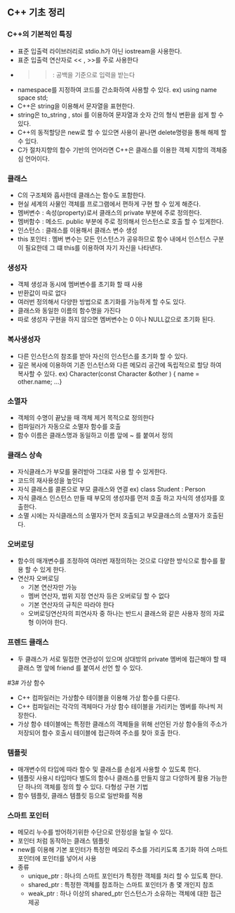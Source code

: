 ## C++ 기초 정리

### C++의 기본적인 특징
- 표준 입출력 라이브러리로 stdio.h가 아닌 iostream을 사용한다.
- 표준 입출력 연산자로 << , >>를 주로 사용한다
- >> : 공백을 기준으로 입력을 받는다
- namespace를 지정하여 코드를 간소화하여 사용할 수 있다. ex) using name space std;
- C++은 string을 이용해서 문자열을 표현한다.
- string은 to_string , stoi 를 이용하여 문자열과 숫자 간의 형식 변환을 쉽게 할 수 있다.
- C++의 동적할당은 new로 할 수 있으면 사용이 끝나면 delete명령을 통해 해제 할 수 있다.
- C가 절차지향의 함수 기반의 언어라면 C++은 클래스를 이용한 객체 지향의 객체중심 언어이다.

### 클래스
- C의 구조체와 흡사한데 클래스는 함수도 포함한다.
- 현실 세계의 사물인 객체를 프로그램에서 편하게 구현 할 수 있게 해준다.
- 멤버변수 : 속성(property)로서 클래스의 private 부분에 주로 정의한다.
- 멤버함수 : 메소드. public 부분에 주로 정의해서 인스턴스로 호출 할 수 있게한다.
- 인스턴스 : 클래스를 이용해서 클래스 변수 생성
- this 포인터 : 멤버 변수는 모든 인스턴스가 공유하므로 함수 내에서 인스턴스 구분이 필요한데 그 떄 this를 이용하여 자기 자신을 나타낸다.

### 생성자
- 객체 생성과 동시에 멤버변수를 초기화 할 때 사용
- 반환값이 따로 없다
- 여러번 정의해서 다양한 방법으로 초기화를 가능하게 할 수도 있다.
- 클래스와 동일한 이름의 함수명을 가진다
- 따로 생성자 구현을 하지 않으면 멤버변수는 0 이나 NULL값으로 초기화 된다.

### 복사생성자
- 다른 인스턴스의 참조를 받아 자신의 인스턴스를 초기화 할 수 있다.
- 깊은 복사에 이용하여 기존 인스턴스와 다른 메모리 공간에 독립적으로 할당 하여 복사할 수 있다. ex) Character(const Character &other ) { name = other.name; …}

### 소멸자
- 객체의 수명이 끝났을 때 객체 제거 목적으로 정의한다
- 컴파일러가 자동으로 소멸자 함수를 호출
- 함수 이름은 클래스명과 동일하고 이름 앞에 ~ 를 붙여서 정의

### 클래스 상속
- 자식클래스가 부모를 물려받아 그대로 사용 할 수 있게한다.
- 코드의 재사용성을 높인다
- 자식 클래스를 콜론으로 부모 클래스와 연결 ex) class Student : Person
- 자식 클래스 인스턴스 만들 때 부모의 생성자를 먼저 호출 하고 자식의 생성자를 호출한다.
- 소멸 시에는 자식클래스의 소멸자가 먼저 호출되고 부모클래스의 소멸자가 호출된다.

### 오버로딩
- 함수의 매개변수를 조정하여 여러번 재정의하는 것으로 다양한 방식으로 함수를 활용 할 수 있게 한다.
- 연산자 오버로딩
	- 기본 연산자만 가능
	- 멤버 연산자, 범위 지정 연산자 등은 오버로딩 할 수 없다
	- 기본 연산자의 규칙은 따라야 한다
	- 오버로딩연산자의 피연사자 중 하나는 반드시 클래스와 같은 사용자 정의 자료형 이어야 한다.

### 프렌드 클래스
- 두 클래스가 서로 밀접한 연관성이 있으며 상대방의 private 멤버에 접근해야 할 때 클래스 명 앞에 friend 를 붙여서 선언 할 수 있다.

#3# 가상 함수
- C++ 컴파일러는 가상함수 테이블을 이용해 가상 함수를 다룬다.
- C++ 컴파일러는 각각의 객체마다 가상 함수 테이블을 가리키는 멤버를 하나씩 저장한다.
- 가상 함수 테이블에는 특정한 클래스의 객체들을 위해 선언된 가상 함수들의 주소가 저장되어 함수 호출시 테이블에 접근하여 주소를 찾아 호출 한다.

### 템플릿
- 매개변수의 타입에 따라 함수 및 클래스를 손쉽게 사용할 수 있도록 한다.
- 템플릿 사용시 타입마다 별도의 함수나 클래스를 만들지 않고 다양하게 활용 가능한 단 하나의 객체를 정의 할 수 있다. 다형성 구현 기법
- 함수 템플릿, 클래스 템플릿 등으로 일반화를 적용

### 스마트 포인터
- 메모리 누수를 방어하기위한 수단으로 안정성을 높일 수 있다.
- 포인터 처럼 동작하는 클래스 템플릿
- new를 이용해 기본 포인터가 특정한 메모리 주소를 가리키도록 초기화 하여 스마트 포인터에 포인터를 넣어서 사용
- 종류
	- unique_ptr : 하나의 스마트 포인터가 특정한 객체를 처리 할 수 있도록 한다.
	- shared_ptr : 특정한 객체를 참조하는 스마트 포인터가 총 몇 개인지 참조
	- weak_ptr : 하나 이상의 shared_ptr 인스턴스가 소유하는 객체에 대한 접근 제공
